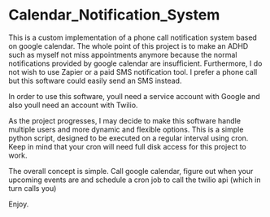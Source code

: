 # Calendar_Notification_System

This is a custom implementation of a phone call notification system based on google calendar. The whole point of this project is to make an ADHD such as myself not miss appointments anymore because the normal notifications provided by google calendar are insufficient. Furthermore, I do not wish to use Zapier or a paid SMS notification tool. I prefer a phone call but this software could easily send an SMS instead.

In order to use this software, youll need a service account with Google and also youll need an account with Twilio.

As the project progresses, I may decide to make this software handle multiple users and more dynamic and flexible options. This is a simple python script, designed to be executed on a regular interval using cron. Keep in mind that your cron will need full disk access for this project to work.

The overall concept is simple. Call google calendar, figure out when your upcoming events are and schedule a cron job to call the twilio api (which in turn calls you)

Enjoy.

